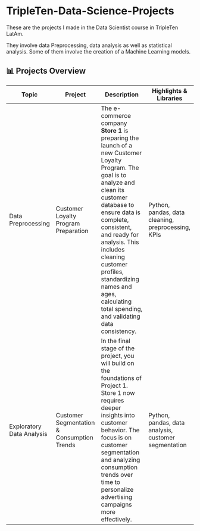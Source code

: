 # TripleTen-Data-Science-Projects

These are the projects I made in the Data Scientist course in TripleTen LatAm.

They involve data Preprocessing, data analysis as well as statistical analysis. Some of them involve the creation of a Machine Learning models.

## 📊 Projects Overview

| Topic              | Project                               | Description                                                                                                                                                                                                                                                                                                      | Highlights & Libraries |
|--------------------|---------------------------------------|------------------------------------------------------------------------------------------------------------------------------------------------------------------------------------------------------------------------------------------------------------------------------------------------------------------|-------------------------|
| Data Preprocessing | Customer Loyalty Program Preparation  | The e-commerce company **Store 1** is preparing the launch of a new Customer Loyalty Program. The goal is to analyze and clean its customer database to ensure data is complete, consistent, and ready for analysis. This includes cleaning customer profiles, standardizing names and ages, calculating total spending, and validating data consistency. | Python, pandas, data cleaning, preprocessing, KPIs |
| Exploratory Data Analysis | Customer Segmentation & Consumption Trends | In the final stage of the project, you will build on the foundations of Project 1. Store 1 now requires deeper insights into customer behavior. The focus is on customer segmentation and analyzing consumption trends over time to personalize advertising campaigns more effectively. | Python, pandas, data analysis, customer segmentation |
